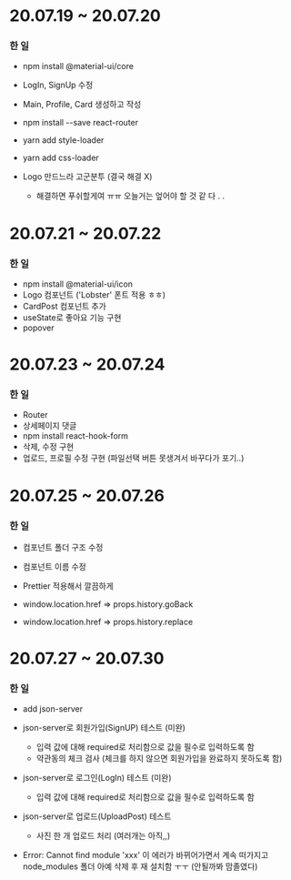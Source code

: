# 20.07.19 ~ 20.07.20

### 한 일

- npm install @material-ui/core

- LogIn, SignUp 수정
- Main, Profile, Card 생성하고 작성
- npm install --save react-router
- yarn add style-loader
- yarn add css-loader
- Logo 만드느라 고군분투 (결국 해결 X) 
  - 해결하면 푸쉬할게여 ㅠㅠ 오늘거는 엎어야 할 것 같 다 . .



# 20.07.21 ~ 20.07.22

### 한 일

- npm install @material-ui/icon
- Logo 컴포넌트 ('Lobster' 폰트 적용 ㅎㅎ)
- CardPost 컴포넌트 추가
- useState로 좋아요 기능 구현 
- popover 



# 20.07.23 ~ 20.07.24

### 한 일

- Router
- 상세페이지 댓글
- npm install react-hook-form
- 삭제, 수정 구현
- 업로드, 프로필 수정 구현 (파일선택 버튼 못생겨서 바꾸다가 포기..)



# 20.07.25 ~ 20.07.26

### 한 일

- 컴포넌트 폴더 구조 수정

- 컴포넌트 이름 수정

- Prettier 적용해서 깔끔하게

- window.location.href => props.history.goBack

- window.location.href => props.history.replace

  

# 20.07.27 ~ 20.07.30

### 한 일

- add json-server
- json-server로 회원가입(SignUP) 테스트 (미완)
  - 입력 값에 대해 required로 처리함으로 값을 필수로 입력하도록 함
  - 약관동의 체크 검사 (체크를 하지 않으면 회원가입을 완료하지 못하도록 함)
- json-server로 로그인(LogIn) 테스트 (미완)
  - 입력 값에 대해 required로 처리함으로 값을 필수로 입력하도록 함
- json-server로 업로드(UploadPost) 테스트
  - 사진 한 개 업로드 처리 (여러개는 아직,,)



- Error: Cannot find module 'xxx' 이 에러가 바뀌어가면서 계속 떠가지고 node_modules 폴더 아예 삭제 후 재 설치함 ㅜㅜ (안될까봐 맘졸였다)

